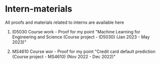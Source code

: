 # Intern-materials
All proofs and materials related to interns are available here

1. ID5030 Course work - Proof for my point "Machine Learning for Engineering and Science 
(Course project - ID5030)
(Jan 2023 - May 2023)"

2. MS4610 Course wor - Proof for my point "Credit card default prediction
(Course project - MS4610)
(Nov 2022 - Dec 2022)" 

